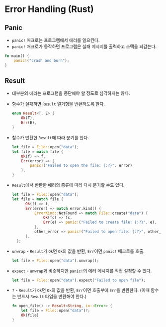 # Error Handling (Rust)

## Panic

* `panic!` 매크로는 프로그램에서 에러를 일으킨다.
* `panic!` 매크로가 동작하면 프로그램은 실패 메시지를 출력하고 스택을 되감는다.

```rust
fn main() {
    panic!("crash and burn");
}
```

## Result

* 대부분의 에러는 프로그램을 중단해야 할 정도로 심각하지는 않다.
* 함수가 실패하면 `Result` 열거형을 반환하도록 한다.

  ```rust
  enum Result<T, E> {
      Ok(T),
      Err(E),
  }
  ```

* 함수가 반환한 `Result`에 따라 분기를 한다.

  ```rust
  let file = File::open("data");
  let file = match file {
      Ok(f) => f,
      Err(error) => {
          panic!("Failed to open the file: {:?}", error)
      },
  }
  ```

* `Result`에서 반환한 에러의 종류에 따라 다시 분기할 수도 있다.

  ```rust
  let file = File::open("data");
  let file = match file {
        Ok(f) => f,
        Err(error) => match error.kind() {
            ErrorKind::NotFound => match File::create("data") {
                Ok(fc) => fc,
                Err(e) => panic!("Failed to create file: {:?}", e),
            },
            other_error => panic!("Failed to open file: {:?}", other_error),
        },
    };
  ```

* `unwrap` - `Result`가 `Ok`면 `Ok`의 값을 반환, `Err`이면 `panic!` 매크로를 호출.

  ```rust
  let file = File::open("data").unwrap();
  ```

* `expect` - `unwrap`과 비슷하지만 `panic!`의 에러 메시지를 직접 설정할 수 있다.

  ```rust
  let file = File::open("data").expect("Failed to open file");
  ```

* `?` - `Result`가 `Ok`면 `Ok`의 값을 반환, `Err`이면 호출부에 `Err`을 반환한다. (이때 함수는 반드시 `Result` 타입을 반환해야 한다.)

  ```rust
  fn open_file() -> Result<String, io::Error> {
      let file = File::open("data")?;
      Ok(file)
  }
  ```
